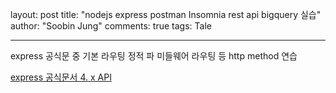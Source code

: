 layout: post
title:  "nodejs express postman Insomnia rest api bigquery 실습"
author: "Soobin Jung"
comments: true
tags: Tale


---
express 공식문 중 기본 라우팅 정적 파 미들웨어 라우팅 등 
http method 연습

[express 공식문서 4. x API](https://expressjs.com/ko/4x/api.html#router)

